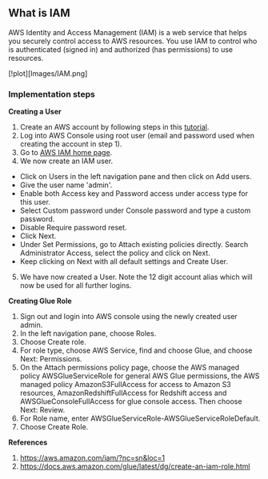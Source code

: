 ## What is IAM

AWS Identity and Access Management (IAM) is a web service that helps you securely control access to AWS resources. You use IAM to control who is authenticated (signed in) and authorized (has permissions) to use resources.

[!plot][Images/IAM.png]

### Implementation steps

**Creating a User**

1. Create an AWS account by following steps in this [tutorial](https://aws.amazon.com/premiumsupport/knowledge-center/create-and-activate-aws-account/).
2. Log into AWS Console using root user (email and password used when creating the account in step 1).
3. Go to [AWS IAM home page](https://us-east-1.console.aws.amazon.com/iamv2/home#/home).
4. We now create an IAM user.
  *  Click on Users in the left navigation pane and then click on Add users.
  *  Give the user name 'admin'.
  *  Enable both Access key and Password access under access type for this user.
  *  Select Custom password under Console password and type a custom password.
  *  Disable Require password reset.
  *  Click Next.
  *  Under Set Permissions, go to Attach existing policies directly. Search Administrator Access, select the policy and click on Next.
  *  Keep clicking on Next with all default settings and Create User.
5. We have now created a User. Note the 12 digit account alias which will now be used for all further logins. 

**Creating Glue Role**

1. Sign out and login into AWS console using the newly created user admin.
2. In the left navigation pane, choose Roles.
3. Choose Create role.
5. For role type, choose AWS Service, find and choose Glue, and choose Next: Permissions.
6. On the Attach permissions policy page, choose the AWS managed policy AWSGlueServiceRole for general AWS Glue permissions, the AWS managed policy AmazonS3FullAccess for access to Amazon S3 resources, AmazonRedshiftFullAccess for Redshift access and AWSGlueConsoleFullAccess for glue console access. Then choose Next: Review.
7. For Role name, enter AWSGlueServiceRole-AWSGlueServiceRoleDefault. 
8. Choose Create Role.

**References**
1. https://aws.amazon.com/iam/?nc=sn&loc=1
2. https://docs.aws.amazon.com/glue/latest/dg/create-an-iam-role.html
